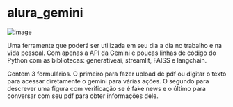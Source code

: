 # alura_gemini

![image](https://github.com/fhfmendes04/alura_gemini/assets/59766922/91c70f03-b338-4224-8f6b-dfa44be07ae0)

Uma ferramente que poderá ser utilizada em seu dia a dia no trabalho e na vida pessoal. 
Com apenas a API da Gemini e poucas linhas de código do Python com as 
bibliotecas:  generativeai, streamlit, FAISS e langchain.

Contem 3 formulários. O primeiro para fazer upload de pdf ou digitar o texto para acessar
diretamente o gemini para várias ações. O segundo para descrever uma figura com verificação se é fake news e o último para
conversar com seu pdf para obter informações dele.
